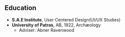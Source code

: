 ## Education

* **S.A.E Institute**, User Centered Design(UI/UX Studies)
* **University of Patras**, AB, 1922, Archæology
  * Adviser: Abner Ravenwood
